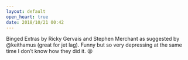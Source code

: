 ```yaml
---
layout: default
open_heart: true
date: 2018/10/21 00:42
---
```


Binged Extras by Ricky Gervais and Stephen Merchant as suggested by @keithamus (great for jet lag). Funny but so very depressing at the same time I don’t know how they did it. 😦
